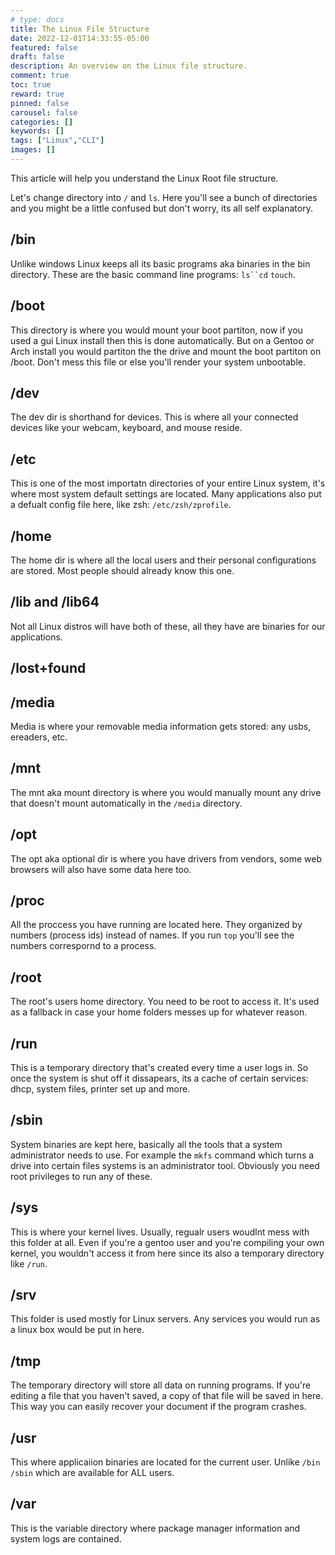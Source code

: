 ```yaml
---
# type: docs 
title: The Linux File Structure
date: 2022-12-01T14:33:55-05:00
featured: false
draft: false
description: An overview on the Linux file structure.
comment: true
toc: true
reward: true
pinned: false
carousel: false
categories: []
keywords: []
tags: ["Linux","CLI"]
images: []
---
```


This article will help you understand the Linux Root file structure. 

Let's change directory into `/` and `ls`. Here you'll see a bunch of directories and you might be a little confused but don't worry, its all self explanatory. 

## /bin

Unlike windows Linux keeps all its basic programs aka binaries in the bin directory. These are the basic command line programs: `ls``cd` `touch`.


## /boot

This directory is where you would mount your boot partiton, now if you used a gui Linux install then this is done automatically. But on a Gentoo or Arch install you would partiton the the drive and mount the boot partiton on /boot. Don't mess this file or else you'll render your system unbootable.

## /dev

The dev dir is shorthand for devices. This is where all your connected devices like your webcam, keyboard, and mouse reside.


## /etc

This is one of the most importatn directories of your entire Linux system, it's where most system default settings are located. Many applications also put a defualt config file here, like zsh: `/etc/zsh/zprofile`.

## /home

The home dir is where all the local users and their personal configurations are stored. Most people should already know this one.

## /lib and /lib64

Not all Linux distros will have both of these, all they have are binaries for our applications.  


## /lost+found


## /media

Media is where your removable media information gets stored: any usbs, ereaders, etc.


## /mnt

The mnt aka mount directory is where you would manually mount any drive that doesn't mount automatically in the `/media` directory. 


## /opt

The opt aka optional dir is where you have drivers from vendors, some web browsers will also have some data here too.


## /proc

All the proccess you have running are located here. They organized by numbers (process ids) instead of names. If you run `top` you'll see the numbers correspornd to a process.  

## /root

The root's users home directory. You need to be root to access it. It's used as a fallback in case your home folders messes up for whatever reason. 


## /run

This is a temporary directory that's created every time a user logs in. So once the system is shut off it dissapears, its a cache of certain services: dhcp, system files, printer set up and more.


## /sbin

System binaries are kept here, basically all the tools that a system administrator needs to use. For example the `mkfs` command which turns a drive into certain files systems is an administrator tool. Obviously you need root privileges to run any of these.


## /sys

This is where your kernel lives. Usually, regualr users woudlnt mess with this folder at all. Even if you're  a gentoo user and you're  compiling your own kernel, you wouldn't access it from here since its also a temporary directory like `/run`.


## /srv

This folder is used mostly for Linux servers. Any services you would run as a linux box would be put in here.


## /tmp

The temporary directory will store all data on running programs. If you're editing a file that you haven't saved, a copy of that file will be saved in here. This way you can easily recover your document if the program crashes.


## /usr

This where applicaiion binaries are located for the current user. Unlike `/bin` `/sbin` which are available for ALL users.


## /var

This is the variable directory where package manager information and system logs are contained. 
